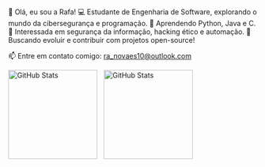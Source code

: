 👋 Olá, eu sou a Rafa!
💻 Estudante de Engenharia de Software, explorando o mundo da cibersegurança e programação.
🐍 Aprendendo Python, Java e C.
🔎 Interessada em segurança da informação, hacking ético e automação.
🚀 Buscando evoluir e contribuir com projetos open-source!

📫 Entre em contato comigo: ra_novaes10@outlook.com

<p>
  <img 
    align="left" 
    alt="GitHub Stats" 
    height="180" 
    style="padding-right: 10px;" 
    src="https://github-readme-stats.vercel.app/api?username=RafaellaNovaes&show_icons=true&theme=buefy&include_all_commits=true&count_private=true&locale=pt-br"
  />

<img 
      align="center" 
      alt="GitHub Stats" 
      height="180" 
      src="https://github-readme-stats.vercel.app/api/top-langs/?username=RafaellaNovaes&layout=compact&langs_count=16&theme=buefy&custom_title=Linguagens&"
  />

</p> 

